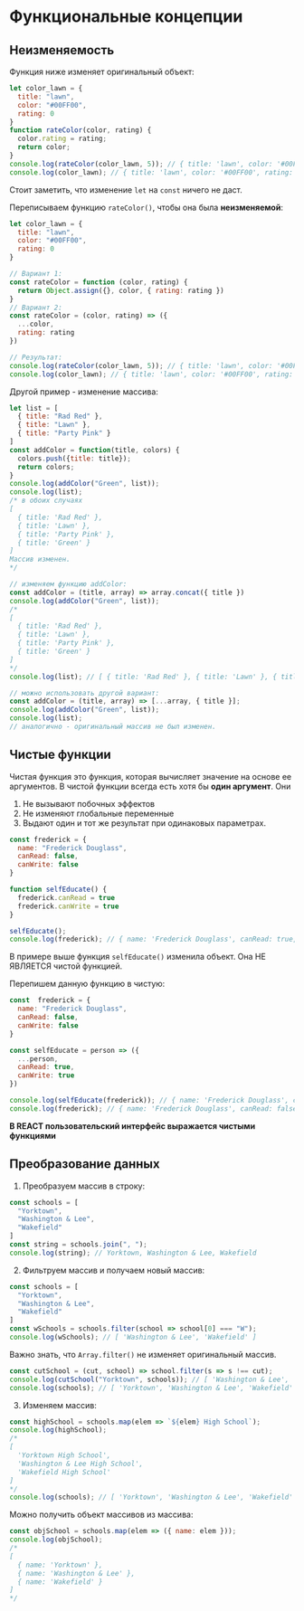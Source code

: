 # Функциональные концепции
## Неизменяемость
Функция ниже изменяет оригинальный объект:
```javascript
let color_lawn = {
  title: "lawn",
  color: "#00FF00",
  rating: 0
}
function rateColor(color, rating) {
  color.rating = rating;
  return color;
}
console.log(rateColor(color_lawn, 5)); // { title: 'lawn', color: '#00FF00', rating: 5 }
console.log(color_lawn); // { title: 'lawn', color: '#00FF00', rating: 5 }
```
Стоит заметить, что изменение `let` на `const` ничего не даст.


Переписываем функцию `rateColor()`, чтобы она была **неизменяемой**:
```javascript
let color_lawn = {
  title: "lawn",
  color: "#00FF00",
  rating: 0
}

// Вариант 1:
const rateColor = function (color, rating) {
  return Object.assign({}, color, { rating: rating })
}
// Вариант 2:
const rateColor = (color, rating) => ({
  ...color,
  rating: rating
})

// Результат:
console.log(rateColor(color_lawn, 5)); // { title: 'lawn', color: '#00FF00', rating: 5 }
console.log(color_lawn); // { title: 'lawn', color: '#00FF00', rating: 0 }
```

Другой пример - изменение массива:
```javascript
let list = [
  { title: "Rad Red" },
  { title: "Lawn" },
  { title: "Party Pink" }
]
const addColor = function(title, colors) {
  colors.push({title: title});
  return colors;
}
console.log(addColor("Green", list));
console.log(list);
/* в обоих случаях
[
  { title: 'Rad Red' },
  { title: 'Lawn' },
  { title: 'Party Pink' },
  { title: 'Green' }
]
Массив изменен.
*/

// изменяем функцию addColor:
const addColor = (title, array) => array.concat({ title })
console.log(addColor("Green", list));
/*
[
  { title: 'Rad Red' },
  { title: 'Lawn' },
  { title: 'Party Pink' },
  { title: 'Green' }
]
*/
console.log(list); // [ { title: 'Rad Red' }, { title: 'Lawn' }, { title: 'Party Pink' } ] == оригинал не изменен.

// можно использовать другой вариант:
const addColor = (title, array) => [...array, { title }];
console.log(addColor("Green", list));
console.log(list);
// аналогично - оригинальный массив не был изменен.
```

## Чистые функции
Чистая функция это функция, которая вычисляет значение на основе ее аргументов.
В чистой функции всегда есть хотя бы **один аргумент**. Они
1. Не вызывают побочных эффектов
2. Не изменяют глобальные переменные
3. Выдают один и тот же результат при одинаковых параметрах.

```js
const frederick = {
  name: "Frederick Douglass",
  canRead: false,
  canWrite: false
}

function selfEducate() {
  frederick.canRead = true
  frederick.canWrite = true
}

selfEducate();
console.log(frederick); // { name: 'Frederick Douglass', canRead: true, canWrite: true }
```
В примере выше функция `selfEducate()` изменила объект. Она НЕ ЯВЛЯЕТСЯ чистой функцией.

Перепишем данную функцию в чистую:

```js
const  frederick = {
  name: "Frederick Douglass",
  canRead: false,
  canWrite: false
}

const selfEducate = person => ({
  ...person,
  canRead: true,
  canWrite: true
})

console.log(selfEducate(frederick)); // { name: 'Frederick Douglass', canRead: true, canWrite: true }
console.log(frederick); // { name: 'Frederick Douglass', canRead: false, canWrite: false }
```

**В REACT пользовательский интерфейс выражается чистыми функциями**

## Преобразование данных
1. Преобразуем массив в строку:
```js
const schools = [
  "Yorktown",
  "Washington & Lee",
  "Wakefield"
]
const string = schools.join(", ");
console.log(string); // Yorktown, Washington & Lee, Wakefield
```

2. Фильтруем массив и получаем новый массив:
```js
const schools = [
  "Yorktown",
  "Washington & Lee",
  "Wakefield"
]
const wSchools = schools.filter(school => school[0] === "W");
console.log(wSchools); // [ 'Washington & Lee', 'Wakefield' ]
```

Важно знать, что `Array.filter()` не изменяет оригинальный массив.
```js
const cutSchool = (cut, school) => school.filter(s => s !== cut);
console.log(cutSchool("Yorktown", schools)); // [ 'Washington & Lee', 'Wakefield' ]
console.log(schools); // [ 'Yorktown', 'Washington & Lee', 'Wakefield' ]
```

3. Изменяем массив:
```js
const highSchool = schools.map(elem => `${elem} High School`);
console.log(highSchool);
/*
[
  'Yorktown High School',
  'Washington & Lee High School',
  'Wakefield High School'
]
*/
console.log(schools); // [ 'Yorktown', 'Washington & Lee', 'Wakefield' ]
```

Можно получить объект массивов из массива:
```js
const objSchool = schools.map(elem => ({ name: elem }));
console.log(objSchool);
/*
[
  { name: 'Yorktown' },
  { name: 'Washington & Lee' },
  { name: 'Wakefield' }
]
*/
```